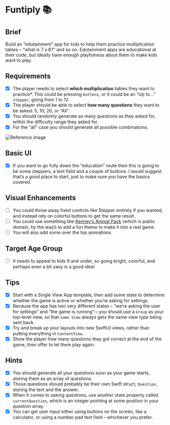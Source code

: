 # Funtiply 📚

## Brief
Build an “edutainment” app for kids to help them practice multiplication tables – “what is 7 x 8?” and so on. Edutainment apps are educational at their code, but ideally have enough playfulness about them to make kids want to play.

## Requirements
- [x] The player needs to select **which multiplication** tables they want to practice*. This could be pressing `buttons`, or it could be an “Up to…” `stepper`, going from 1 to 12.
- [x] The player should be able to select **how many questions** they want to be asked: 5, 10, 20, or “All”.
- [x] You should randomly generate as many questions as they asked for, within the difficulty range they asked for. 
- [x] For the “all” case you should generate all possible combinations.

![Reference image](https://i.ibb.co/5rSCcM2/Screen-Shot-2020-12-25-at-18-01-26.png)

## Basic UI
- [x] If you want to go fully down the “education” route then this is going to be some steppers, a text field and a couple of buttons. I would suggest that’s a good place to start, just to make sure you have the basics covered.

## Visual Enhancements
- [ ] You could throw away fixed controls like Stepper entirely if you wanted, and instead rely on colorful buttons to get the same result. 
- [ ] You could use something like [Kenney’s Animal Pack](https://kenney.nl/assets/animal-pack-redux) (which is public domain, by the way!) to add a fun theme to make it into a real game. 
- [ ] You will also add some over the top animations

## Target Age Group
- [ ] It needs to appeal to kids 9 and under, so going bright, colorful, and perhaps even a bit zany is a good idea!

## Tips
- [x] Start with a Single View App template, then add some state to determine whether the game is active or whether you’re asking for settings.
- [x] Because the app has two very different states – “we’re asking the user for settings” and “the game is running” – you should use a `Group` as your top-level view, so that `some View` always gets the same view type being sent back.
- [x] Try and break up your layouts into new SwiftUI views, rather than putting everything in `ContentView`.
- [x] Show the player how many questions they got correct at the end of the game, then offer to let them play again.

## Hints
- [x] You should generate all your questions soon as your game starts, storing them as an array of questions.
- [x] Those questions should probably be their own Swift struct, `Question`, storing the text and the answer.
- [x] When it comes to asking questions, use another state property called `currentQuestion`, which is an integer pointing at some position in your question array.
- [x] You can get user input either using buttons on the screen, like a calculator, or using a number pad text field – whichever you prefer.
